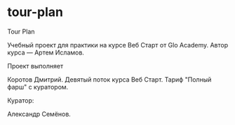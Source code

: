# tour-plan

Tour Plan

Учебный проект для практики на курсе Веб Старт от Glo Academy. Автор курса — Артем Исламов.

Проект выполняет

Коротов Дмитрий. Девятый поток курса Веб Старт. Тариф "Полный фарш" с куратором.

Куратор:

Александр Семёнов.
